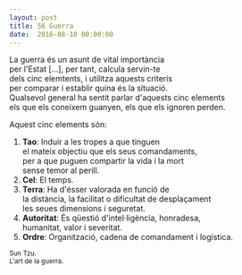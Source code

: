 ```yaml
---
layout: post
title: 56 Guerra
date:  2016-08-10 00:00:00
---
```


La guerra és un asunt de vital importància <br />
per l'Estat [...], per tant, calcula servin-te <br />
dels cinc elemtents, i utilitza aquests criteris <br />
per comparar i establir quina és la situació. <br />
Qualsevol general ha sentit parlar d'aquests cinc elements <br />
els que els coneixem guanyen, els que els ignoren perden. <br />

Aquest cinc elements són: <br />

1. **Tao**: Induir a les tropes a que tinguen<br />
el mateix objectiu que els seus comandaments,<br />
per a que puguen compartir la vida i la mort<br />
sense temor al perill.<br />
2. **Cel**: El temps.
3. **Terra**: Ha d'ésser valorada en funció de<br />
la distància, la facilitat o dificultat de desplaçament<br />
les seues dimensions i seguretat.<br />
4. **Autoritat**: És qüestió d'intel·ligència, honradesa,<br />
humanitat, valor i severitat.<br />
5. **Ordre**: Organització, cadena de comandament i logística.<br />

<small>Sun Tzu.</small><br />
<small>L'art de la guerra.</small>
